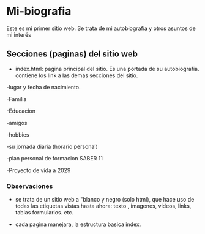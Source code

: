 # Mi-biografia
Este es mi primer sitio web. Se trata de mi autobiografía y otros asuntos de mi interés

## Secciones (paginas) del sitio web

- index.html: pagina principal del sitio. Es una portada de su autobiografia. contiene los link a las demas secciones del sitio.

-lugar y fecha de nacimiento.

-Familia

-Educacion

-amigos

-hobbies

-su jornada diaria (horario personal)

-plan personal de formacion SABER 11

-Proyecto de vida a 2029

### Observaciones
- se trata de un sitio web a "blanco y negro (solo html), que hace uso  de todas las etiquetas vistas hasta ahora: texto , imagenes, videos, links, tablas formularios. etc.

- cada pagina manejara, la estructura basica index.